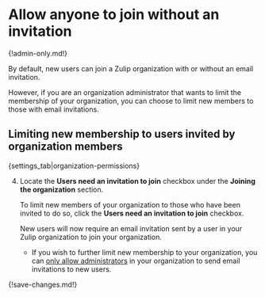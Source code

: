 # Allow anyone to join without an invitation

{!admin-only.md!}

By default, new users can join a Zulip organization with or without an email
invitation.

However, if you are an organization administrator that wants to limit
the membership of your organization, you can choose to limit new
members to those with email invitations.

## Limiting new membership to users invited by organization members

{settings_tab|organization-permissions}

4. Locate the **Users need an invitation to join** checkbox under the
**Joining the organization** section.

    To limit new members of your organization to those who have been
    invited to do so, click the **Users need an invitation to join** checkbox.

    New users will now require an email invitation sent by a user in your Zulip
organization to join your organization.

    * If you wish to further limit new membership to your organization, you can
    [only allow administrators](/help/only-allow-admins-to-invite-new-users) in
    your organization to send email invitations to new users.

{!save-changes.md!}
